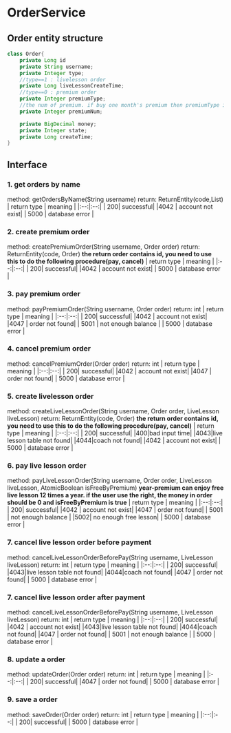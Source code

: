 # OrderService
## Order entity structure
```java
class Order{
    private Long id
    private String username;
    private Integer type;
    //type==1 : livelesson order
    private Long liveLessonCreateTime;
    //type==0 : premium order
    private Integer premiumType;
    //the num of premium. if buy one month's premium then premiumType is 1 and premium is 1
    private Integer premiumNum;

    private BigDecimal money;
    private Integer state;
    private Long createTime;
}
```
## Interface
### 1. get orders by name
method: getOrdersByName(String username)
return: ReturnEntity(code,List<Order>)
| return type | meaning |
|:--:|:--:|
| 200| successful|
|4042 | account not exist|
| 5000 | database error |

### 2. create premium order
method: createPremiumOrder(String username, Order order)
return: ReturnEntity(code, Order)
__the return order contains id, you need to use this to do the following procedure(pay, cancel)__
| return type | meaning |
|:--:|:--:|
| 200| successful|
|4042 | account not exist|
| 5000 | database error |

### 3. pay premium order
method: payPremiumOrder(String username, Order order)
return: int
| return type | meaning |
|:--:|:--:|
| 200| successful|
|4042 | account not exist|
|4047 | order not found|
| 5001 | not enough balance |
| 5000 | database error |

### 4. cancel premium order
method: cancelPremiumOrder(Order order)
return: int
| return type | meaning |
|:--:|:--:|
| 200| successful|
|4042 | account not exist|
|4047 | order not found|
| 5000 | database error |

### 5. create livelesson order
method: createLiveLessonOrder(String username, Order order, LiveLesson liveLesson)
return: ReturnEntity(code, Order)
__the return order contains id, you need to use this to do the following procedure(pay, cancel)__
| return type | meaning |
|:--:|:--:|
| 200| successful|
|400|bad input time|
|4043|live lesson table not found|
|4044|coach not found|
|4042 | account not exist|
| 5000 | database error |

### 6. pay live lesson order
method: payLiveLessonOrder(String username, Order order, LiveLesson liveLesson, AtomicBoolean isFreeByPremium)
__year-premium can enjoy free live lesson 12 times a year. if the user use the right, the money in order should be 0 and isFreeByPremium is true__
| return type | meaning |
|:--:|:--:|
| 200| successful|
|4042 | account not exist|
|4047 | order not found|
| 5001 | not enough balance |
|5002| no enough free lesson|
| 5000 | database error |

### 7. cancel live lesson order before payment
method: cancelLiveLessonOrderBeforePay(String username, LiveLesson liveLesson)
return: int
| return type | meaning |
|:--:|:--:|
| 200| successful|
|4043|live lesson table not found|
|4044|coach not found|
|4047 | order not found|
| 5000 | database error |

### 7. cancel live lesson order after payment
method: cancelLiveLessonOrderBeforePay(String username, LiveLesson liveLesson)
return: int
| return type | meaning |
|:--:|:--:|
| 200| successful|
|4042 | account not exist|
|4043|live lesson table not found|
|4044|coach not found|
|4047 | order not found|
| 5001 | not enough balance |
| 5000 | database error |

### 8. update a order
method: updateOrder(Order order)
return: int
| return type | meaning |
|:--:|:--:|
| 200| successful|
|4047 | order not found|
| 5000 | database error |

### 9. save a order
method: saveOrder(Order order)
return: int
| return type | meaning |
|:--:|:--:|
| 200| successful|
| 5000 | database error |
